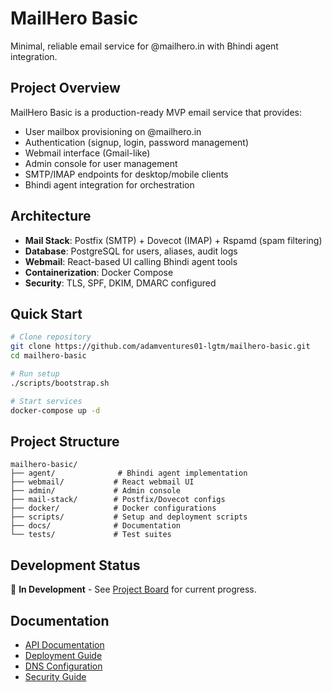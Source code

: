 # MailHero Basic

Minimal, reliable email service for @mailhero.in with Bhindi agent integration.

## Project Overview

MailHero Basic is a production-ready MVP email service that provides:
- User mailbox provisioning on @mailhero.in
- Authentication (signup, login, password management)
- Webmail interface (Gmail-like)
- Admin console for user management
- SMTP/IMAP endpoints for desktop/mobile clients
- Bhindi agent integration for orchestration

## Architecture

- **Mail Stack**: Postfix (SMTP) + Dovecot (IMAP) + Rspamd (spam filtering)
- **Database**: PostgreSQL for users, aliases, audit logs
- **Webmail**: React-based UI calling Bhindi agent tools
- **Containerization**: Docker Compose
- **Security**: TLS, SPF, DKIM, DMARC configured

## Quick Start

```bash
# Clone repository
git clone https://github.com/adamventures01-lgtm/mailhero-basic.git
cd mailhero-basic

# Run setup
./scripts/bootstrap.sh

# Start services
docker-compose up -d
```

## Project Structure

```
mailhero-basic/
├── agent/              # Bhindi agent implementation
├── webmail/           # React webmail UI
├── admin/             # Admin console
├── mail-stack/        # Postfix/Dovecot configs
├── docker/            # Docker configurations
├── scripts/           # Setup and deployment scripts
├── docs/              # Documentation
└── tests/             # Test suites
```

## Development Status

🚧 **In Development** - See [Project Board](https://github.com/adamventures01-lgtm/mailhero-basic/projects) for current progress.

## Documentation

- [API Documentation](docs/api.md)
- [Deployment Guide](docs/deployment.md)
- [DNS Configuration](docs/dns.md)
- [Security Guide](docs/security.md)